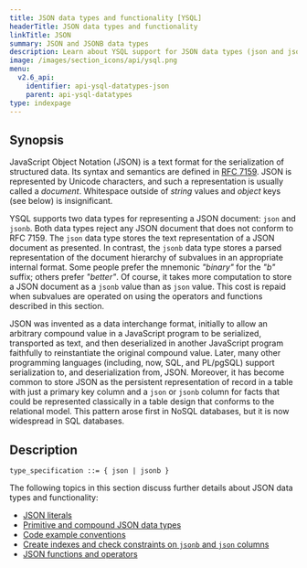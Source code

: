 ```yaml
---
title: JSON data types and functionality [YSQL]
headerTitle: JSON data types and functionality
linkTitle: JSON
summary: JSON and JSONB data types
description: Learn about YSQL support for JSON data types (json and jsonb) and their functions and operators.
image: /images/section_icons/api/ysql.png
menu:
  v2.6_api:
    identifier: api-ysql-datatypes-json
    parent: api-ysql-datatypes
type: indexpage
---
```


## Synopsis

JavaScript Object Notation (JSON) is a text format for the serialization of structured data. Its syntax and semantics are defined in [RFC 7159](https://tools.ietf.org/html/rfc7159). JSON is represented by Unicode characters, and such a representation is usually called a _document_. Whitespace outside of _string_ values and _object_ keys (see below) is insignificant.

YSQL supports two data types for representing a JSON document: `json` and `jsonb`. Both data types reject any JSON document that does not conform to RFC 7159. The `json` data type stores the text representation of a JSON document as presented. In contrast, the `jsonb` data type stores a parsed representation of the document hierarchy of subvalues in an appropriate internal format. Some people prefer the mnemonic _"binary"_ for the _"b"_ suffix; others prefer _"better"_. Of course, it takes more computation to store a JSON document as a `jsonb` value than as `json` value. This cost is repaid when subvalues are operated on using the operators and functions described in this section.

JSON was invented as a data interchange format, initially to allow an arbitrary compound value in a JavaScript program to be serialized, transported as text, and then deserialized in another JavaScript program faithfully to reinstantiate the original compound value. Later, many other programming languages (including, now, SQL, and PL/pgSQL) support serialization to, and deserialization from, JSON. Moreover, it has become common to store JSON as the persistent representation of record in a table with just a primary key column and a `json` or `jsonb` column for facts that could be represented classically in a table design that conforms to the relational model. This pattern arose first in NoSQL databases, but it is now widespread in SQL databases.

## Description

```
type_specification ::= { json | jsonb }
```

The following topics in this section discuss further details about JSON data types and functionality:

- [JSON literals](../type_json/json-literals/)
- [Primitive and compound JSON data types](../type_json/primitive-and-compound-data-types/)
- [Code example conventions](../type_json/code-example-conventions/)
- [Create indexes and check constraints on `jsonb` and `json` columns](../type_json/create-indexes-check-constraints/)
- [JSON functions and operators](../type_json/functions-operators/)
